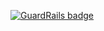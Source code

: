 
[![GuardRails badge](https://badges.production.guardrails.io/shtakai/dojo-algo.svg)](https://www.guardrails.io)
